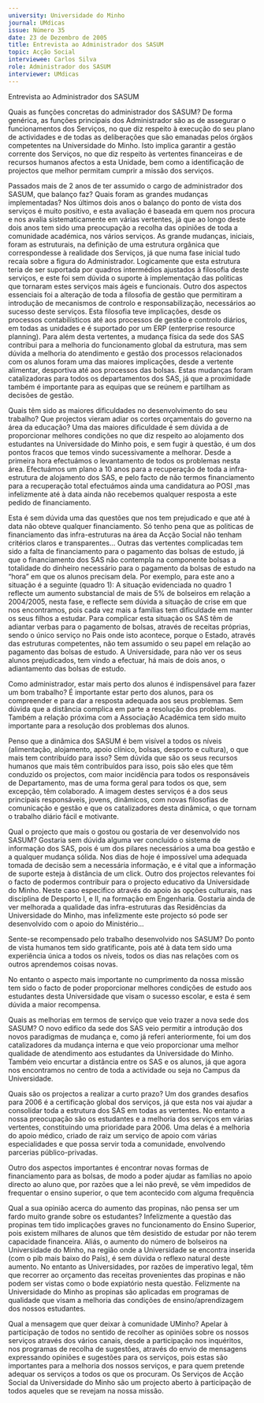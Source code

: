 ```yaml
---
university: Universidade do Minho
journal: UMdicas
issue: Número 35
date: 23 de Dezembro de 2005
title: Entrevista ao Administrador dos SASUM
topic: Acção Social
interviewee: Carlos Silva
role: Administrador dos SASUM
interviewer: UMdicas
---
```




Entrevista ao Administrador dos SASUM


Quais as funções concretas do administrador
dos SASUM?
De forma genérica, as funções principais dos
Administrador são as de
assegurar o
funcionamentos dos Serviços, no que diz respeito à
execução do seu plano de actividades e de todas as
deliberações que são emanadas pelos órgãos
competentes na Universidade do Minho.
Isto implica garantir a gestão corrente dos Serviços,
no que diz respeito às vertentes financeiras e de
recursos humanos afectos a esta Unidade, bem
como a identificação de projectos que melhor
permitam cumprir a missão dos serviços.


Passados mais de 2 anos de ter assumido o
cargo de administrador dos SASUM, que
balanço faz? Quais foram as grandes mudanças
implementadas?
Nos últimos dois anos o balanço do ponto de vista
dos serviços é muito positivo, e esta avaliação é
baseada em quem nos procura e nos avalia
sistematicamente em várias vertentes, já que ao
longo deste dois anos tem sido uma preocupação a
recolha das opiniões de toda a comunidade
académica, nos vários serviços.
As grande mudanças, iniciais, foram as estruturais,
na definição de uma estrutura orgânica que
correspondesse à realidade dos Serviços, já que
numa fase inicial tudo recaía sobre a figura do
Administrador.
Logicamente que esta estrutura teria de ser
suportada por quadros intermédios ajustados à
filosofia deste serviços, e este foi sem dúvida o
suporte à implementação das politicas que tornaram
estes serviços mais ágeis e funcionais.
Outro dos aspectos essenciais foi a alteração de
toda a filosofia de gestão que permitiram a
introdução de mecanismos de controlo e
responsabilização, necessários ao sucesso deste
serviços. Esta filosofia teve implicações, desde os
processos contabilísticos até aos processos de
gestão e controlo diários, em todas as unidades e é
suportado por um ERP (enterprise resource
planning).
Para além desta vertentes, a mudança física da
sede dos SAS contribui para a melhoria do
funcionamento global da estrutura, mas sem dúvida
a melhoria do atendimento e gestão dos processos
relacionados com os alunos foram uma das maiores
implicações, desde a vertente alimentar, desportiva
até aos processos das bolsas. Estas mudanças
foram catalizadoras para todos os departamentos
dos SAS, já que a proximidade também é importante
para as equipas que se reúnem e partilham as
decisões de gestão.


Quais têm sido as maiores dificuldades no
desenvolvimento do seu trabalho? Que
projectos vieram adiar os cortes orçamentais do
governo na área da educação?
Uma das maiores dificuldade é sem dúvida a de
proporcionar melhores condições no que diz
respeito ao alojamento dos estudantes na
Universidade do Minho pois, e sem fugir à questão,
é um dos pontos fracos que temos vindo
sucessivamente a melhorar.
Desde a primeira hora efectuámos o levantamento
de todos os
problemas nesta
área. Efectuámos um
plano a 10 anos para
a recuperação de
toda a infra-estrutura
de alojamento dos
SAS, e pelo facto de
não termos
financiamento para a
recuperação total
efectuámos ainda
uma candidatura ao
POSI ,mas
infelizmente até à
data ainda não
recebemos qualquer
resposta a este
pedido
de
financiamento.


Esta é sem dúvida uma das questões que nos
tem prejudicado e que até à data não obteve
qualquer financiamento. Só tenho pena que as
politicas de financiamento das infra-estruturas
na área da Acção Social não tenham critérios
claros e transparentes...
Outras das vertentes complicadas tem sido a falta
de financiamento para o pagamento das bolsas de
estudo, já que o financiamento dos SAS não
contempla na componente bolsas a totalidade do
dinheiro necessário para o pagamento da bolsas de
estudo na “hora” em que os alunos precisam dela.
Por exemplo, para este ano a situação é a seguinte
(quadro 1): 
A situação evidenciada no quadro 1 reflecte um
aumento substancial de mais de 5% de bolseiros em
relação a 2004/2005, nesta fase, e reflecte sem
dúvida a situação de crise em que nos encontramos,
pois cada vez mais a famílias tem dificuldade em
manter os seus filhos a estudar.
Para complicar esta situação os SAS têm de
adiantar verbas para o pagamento de bolsas,
através de receitas próprias, sendo o único serviço
no Pais onde isto acontece, porque o Estado,
através das estruturas competentes, não tem
assumido o seu papel em relação ao pagamento
das bolsas de estudo. A Universidade, para não ver
os seus alunos prejudicados, tem vindo a efectuar,
há mais de dois anos, o adiantamento das bolsas de
estudo.


Como administrador, estar mais perto dos alunos é
indispensável para fazer um bom trabalho?
É importante estar perto dos alunos, para os
compreender e para dar a resposta adequada aos
seus problemas. Sem dúvida que a distância
complica em parte a resolução dos problemas.
Também a relação próxima com a Associação
Académica tem sido muito importante para a
resolução dos problemas dos alunos.


Penso que a dinâmica dos SASUM é bem visível
a todos os níveis (alimentação, alojamento,
apoio clínico, bolsas, desporto e cultura), o que
mais tem contribuído para isso?
Sem dúvida que são os seus recursos humanos que
mais têm contribuídos para isso, pois são eles que
têm conduzido os projectos, com maior incidência
para todos os responsáveis de Departamento, mas
de uma forma geral para todos os que, sem
excepção, têm colaborado.
A imagem destes serviços é a dos seus principais
responsáveis, jovens, dinâmicos, com novas
filosofias de comunicação e gestão e que os
catalizadores desta dinâmica, o que tornam o
trabalho diário fácil e motivante.


Qual o projecto que mais o gostou ou gostaria de
ver desenvolvido nos SASUM?
Gostaria sem dúvida alguma ver concluído o
sistema de informação dos SAS, pois é um dos
pilares necessários a uma boa gestão e a qualquer
mudança sólida. Nos dias de hoje é impossível uma
adequada tomada de decisão sem a necessária
informação, e é vital que a informação de suporte
esteja à distância de um click.
Outro dos projectos relevantes foi o facto de
podermos contribuir para o projecto educativo da
Universidade do Minho. Neste caso especifico
através do apoio às opções culturais, nas disciplina
de Desporto I, e II, na formação em Engenharia.
Gostaria ainda de ver melhorada a qualidade das
infra-estruturas das Residências da Universidade
do Minho, mas infelizmente este projecto só pode
ser desenvolvido com o apoio do Ministério...


Sente-se recompensado pelo trabalho
desenvolvido nos SASUM?
Do ponto de vista humanos tem sido gratificante,
pois até à data tem sido uma experiência única a
todos os níveis, todos os dias nas relações com os
outros aprendemos coisas novas.


No entanto o aspecto mais importante no
cumprimento da nossa missão tem sido o facto de
poder proporcionar melhores condições de estudo
aos estudantes desta Universidade que visam o
sucesso escolar, e esta é sem dúvida a maior
recompensa.


Quais as melhorias em termos de serviço que
veio trazer a nova sede dos SASUM?
O novo edifico da sede dos SAS veio permitir a
introdução dos novos paradigmas de mudança e,
como já referi anteriormente, foi um dos
catalizadores da mudança interna e que veio
proporcionar uma melhor qualidade de atendimento
aos estudantes da Universidade do Minho.
Também veio encurtar a distância entre os SAS e os
alunos, já que agora nos encontramos no centro de
toda a actividade ou seja no Campus da
Universidade.


Quais são os projectos a realizar a curto prazo?
Um dos grandes desafios para 2006 é a certificação
global dos serviços, já que esta nos vai ajudar a
consolidar toda a estrutura dos SAS em todas as
vertentes.
No entanto a nossa preocupação são os estudantes
e a melhoria dos serviços em várias vertentes,
constituindo uma prioridade para 2006. Uma delas é
a melhoria do apoio médico, criado de raiz um
serviço de apoio com várias especialidades e que
possa servir toda a comunidade, envolvendo
parcerias público-privadas.


Outro dos aspectos importantes é encontrar novas
formas de financiamento para as bolsas, de modo a
poder ajudar as famílias no apoio directo ao aluno
que, por razões que a lei não prevê, se vêm
impedidos de frequentar o ensino superior, o que
tem acontecido com alguma frequência


Qual a sua opinião acerca do aumento das
propinas, não pensa ser um fardo muito grande
sobre os estudantes?
Infelizmente a questão das propinas tem tido
implicações graves no funcionamento do Ensino
Superior, pois existem milhares de alunos que têm
desistido de estudar por não terem capacidade
financeira. Aliás, o aumento do número de bolseiros
na Universidade do Minho, na região onde a
Universidade se encontra inserida (com o pib mais
baixo do País), é sem dúvida o reflexo natural deste
aumento.
No entanto as Universidades, por razões de
imperativo legal, têm que recorrer ao orçamento das
receitas provenientes das propinas e não podem ser
vistas como o bode expiatório nesta questão.
Felizmente na Universidade do Minho as propinas
são aplicadas em programas de qualidade que
visam a melhoria das condições de
ensino/aprendizagem dos nossos estudantes.


Qual a mensagem que quer deixar à comunidade
UMinho?
Apelar à participação de todos no sentido de
recolher as opiniões sobre os nossos serviços
através dos vários canais, desde a participação nos
inquéritos, nos programas de recolha de sugestões,
através do envio de mensagens expressando
opiniões e sugestões para os serviços, pois estas
são importantes para a melhoria dos nossos
serviços, e para quem pretende adequar os serviços
a todos os que os procuram.
Os Serviços de Acção Social da Universidade do
Minho são um projecto aberto à participação de
todos aqueles que se revejam na nossa missão.


